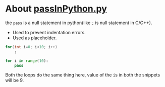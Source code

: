 # About [passInPython.py](https://github.com/C0DER11101/PYTHONFOR5ThSem/blob/DaaPY/passInPython.py)

the `pass` is a null statement in python(like `;` is null statement in C/C++).

- Used to prevent indentation errors.
- Used as placeholder.


```c++
for(int i=0; i<10; i++)
	;
```

```python
for i in range(10):
	pass
```

Both the loops do the same thing here, value of the `i`s in both the snippets will be 9.
